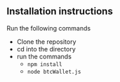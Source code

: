 ## Installation instructions
Run the following commands

- Clone the repository
- cd into the directory
- run the commands
  - `npm install`
  - `node btcWallet.js`
